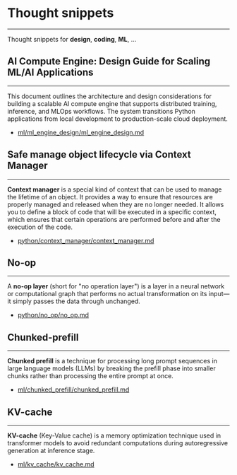 # Thought snippets
---
Thought snippets for **design**, **coding**, **ML**, ...

## AI Compute Engine: Design Guide for Scaling ML/AI Applications
---
This document outlines the architecture and design considerations for building a scalable AI compute engine that supports distributed training, inference, and MLOps workflows. The system transitions Python applications from local development to production-scale cloud deployment.
- [ml/ml_engine_design/ml_engine_design.md](https://github.com/Chengbai/thought_snippet/blob/main/ml/ml_engine_design/ml_engine_design.md)

## Safe manage object lifecycle via Context Manager
---
**Context manager** is a special kind of context that can be used to manage the lifetime of an object. It provides a way to ensure that resources are properly managed and released when they are no longer needed. It allows you to define a block of code that will be executed in a specific context, which ensures that certain operations are performed before and after the execution of the code.
- [python/context_manager/context_manager.md](https://github.com/Chengbai/thought_snippet/blob/main/python/context_manager/context_manager.md)

## No-op
---
A **no-op layer** (short for "no operation layer") is a layer in a neural network or computational graph that performs no actual transformation on its input—it simply passes the data through unchanged.

- [python/no_op/no_op.md](https://github.com/Chengbai/thought_snippet/blob/main/ml/no_op/no_op.md)

## Chunked-prefill
---
**Chunked prefill** is a technique for processing long prompt sequences in large language models (LLMs) by breaking the prefill phase into smaller chunks rather than processing the entire prompt at once.

- [ml/chunked_prefill/chunked_prefill.md](https://github.com/Chengbai/thought_snippet/blob/main/ml/chunked_prefill/chunked_prefill.md)

## KV-cache
---
 **KV-cache** (Key-Value cache) is a memory optimization technique used in transformer models to avoid redundant computations during autoregressive generation at inference stage.
- [ml/kv_cache/kv_cache.md](https://github.com/Chengbai/thought_snippet/blob/main/ml/kv_cache/kv_cache.md)